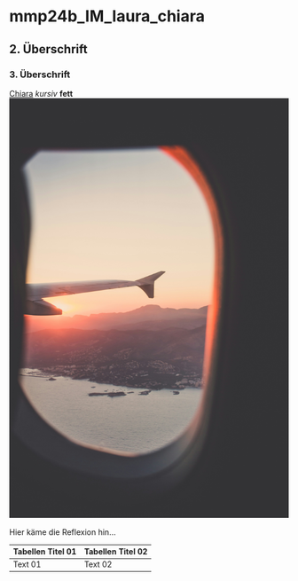 # mmp24b_IM_laura_chiara

## 2. Überschrift

### 3. Überschrift

[Chiara](https://chiara-rubin.ch)
_kursiv_
**fett**
![Bild](benjamin-voros-jv15x2Gs5F8-unsplash.jpg)

Hier käme die Reflexion hin...

| Tabellen Titel 01 | Tabellen Titel 02 |
| ----------------- | ----------------- |
| Text 01           | Text 02           |
